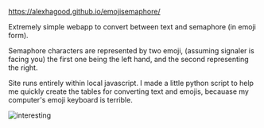 https://alexhagood.github.io/emojisemaphore/

Extremely simple webapp to convert between text and semaphore (in emoji form).

Semaphore characters are represented by two emoji, (assuming signaler is facing you) the first one being the left hand, and the second representing the right.

Site runs entirely within local javascript. I made a little python script to help me quickly create the tables for converting text and emojis, becauase my computer's emoji keyboard is terrible.


![interesting](https://github.com/AlexHagood/emojisemaphore/assets/95244910/5735fba0-3863-460c-8b10-622a2923d71c)

